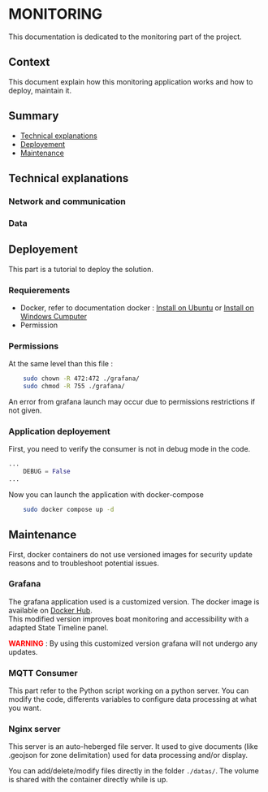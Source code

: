 # MONITORING

This documentation is dedicated to the monitoring part of the project.

## Context
This document explain how this monitoring application works and how to deploy, maintain it.

## Summary
 - [Technical explanations](#technical-explanations)
 - [Deployement](#deployement)
 - [Maintenance](#maintenance)

## Technical explanations
### Network and communication

### Data

## Deployement

This part is a tutorial to deploy the solution.

### Requierements
- Docker, refer to documentation docker : [Install on Ubuntu](https://docs.docker.com/engine/install/ubuntu/) or [Install on Windows Cumputer](https://www.docker.com/products/docker-desktop/)
- Permission

### Permissions
At the same level than this file :
```sh
    sudo chown -R 472:472 ./grafana/
    sudo chmod -R 755 ./grafana/
```
An error from grafana launch may occur due to permissions restrictions if not given.

### Application deployement
First, you need to verify the consumer is not in debug mode in the code.
```python
...
    DEBUG = False
...
```

Now you can launch the application with docker-compose

```sh
    sudo docker compose up -d
```
## Maintenance
First, docker containers do not use versioned images for security update reasons and to troubleshoot potential issues.  
### Grafana
The grafana application used is a customized version. The docker image is available on [Docker Hub](https://hub.docker.com/repository/docker/benneuville/grafana-track-ship/general).<br>
This modified version improves boat monitoring and accessibility with a adapted State Timeline panel.

**<span style="color: red;">WARNING</span>** : By using this customized version grafana will not undergo any updates.

### MQTT Consumer
This part refer to the Python script working on a python server. You can modify the code, differents variables to configure data processing at what you want.

### Nginx server
This server is an auto-heberged file server. It used to give documents (like .geojson for zone delimitation) used for data processing and/or display.

You can add/delete/modify files directly in the folder `./datas/`. The volume is shared with the container directly while is up.
